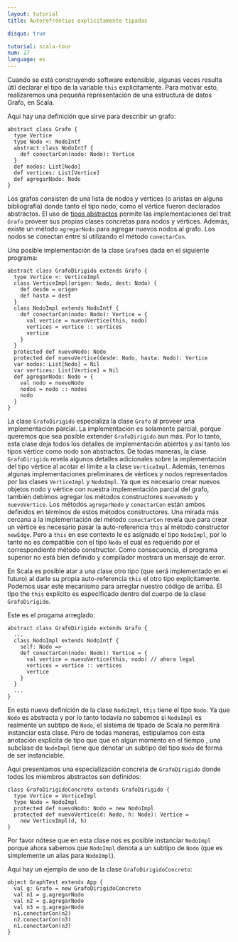 ```yaml
---
layout: tutorial
title: Autorefrencias explicitamente tipadas

disqus: true

tutorial: scala-tour
num: 27
language: es
---
```


Cuando se está construyendo software extensible, algunas veces resulta útil declarar el tipo de la variable `this` explicitamente. Para motivar esto, realizaremos una pequeña representación de una estructura de datos Grafo, en Scala.

Aquí hay una definición que sirve para describir un grafo:

    abstract class Grafo {
      type Vertice
      type Nodo <: NodoIntf
      abstract class NodoIntf {
        def conectarCon(nodo: Nodo): Vertice
      }
      def nodos: List[Nodo]
      def vertices: List[Vertice]
      def agregarNodo: Nodo
    }

Los grafos consisten de una lista de nodos y vértices (o aristas en alguna bibliografía) donde tanto el tipo nodo, como el vértice fueron declarados abstractos. El uso de [tipos abstractos](abstract-types.html) permite las implementaciones del trait `Grafo` proveer sus propias clases concretas para nodos y vértices. Además, existe un método `agregarNodo` para agregar nuevos nodos al grafo. Los nodos se conectan entre sí utilizando el método `conectarCon`.

Una posible implementación de la clase `Grafo`es dada en el siguiente programa:

    abstract class GrafoDirigido extends Grafo {
      type Vertice <: VerticeImpl
      class VerticeImpl(origen: Nodo, dest: Nodo) {
        def desde = origen
        def hasta = dest
      }
      class NodoImpl extends NodoIntf {
        def conectarCon(nodo: Nodo): Vertice = {
          val vertice = nuevoVertice(this, nodo)
          vertices = vertice :: vertices
          vertice
        }
      }
      protected def nuevoNodo: Nodo
      protected def nuevoVertice(desde: Nodo, hasta: Nodo): Vertice
      var nodos: List[Nodo] = Nil
      var vertices: List[Vertice] = Nil
      def agregarNodo: Nodo = {
        val nodo = nuevoNodo
        nodos = nodo :: nodos
        nodo
      }
    }

La clase `GrafoDirigido` especializa la clase `Grafo` al proveer una implementación parcial. La implementación es solamente parcial, porque queremos que sea posible extender `GrafoDirigido` aun más. Por lo tanto, esta clase deja todos los detalles de implementación abiertos y así tanto los tipos vértice como nodo son abstractos.  De todas maneras, la clase `GrafoDirigido` revela algunos detalles adicionales sobre la implementación del tipo vértice al acotar el límite a la clase `VerticeImpl`. Además, tenemos algunas implementaciones preliminares de vértices y nodos representados por las clases `VerticeImpl` y `NodoImpl`. Ya que es necesario crear nuevos objetos nodo y vértice con nuestra implementación parcial del grafo, también debimos agregar los métodos constructores `nuevoNodo` y `nuevoVertice`. Los métodos `agregarNodo` y `conectarCon` están ambos definidos en términos de estos métodos constructores. Una mirada más cercana a la implementación del método `conectarCon` revela que para crear un vértice es necesario pasar la auto-referencia `this` al método constructor `newEdge`. Pero a `this` en ese contexto le es asignado el tipo `NodoImpl`, por lo tanto no es compatible con el tipo `Nodo` el cual es requerido por el correspondiente método constructor. Como consecuencia, el programa superior no está bien definido y compilador mostrará un mensaje de error.

En Scala es posible atar a una clase otro tipo (que será implementado en el futuro) al darle su propia auto-referencia `this` el otro tipo explicitamente. Podemos usar este mecanismo para arreglar nuestro código de arriba. El tipo the `this` explícito es especificado dentro del cuerpo de la clase `GrafoDirigido`.

Este es el progama arreglado:

    abstract class GrafoDirigido extends Grafo {
      ...
      class NodoImpl extends NodoIntf {
        self: Nodo =>
        def conectarCon(nodo: Nodo): Vertice = {
          val vertice = nuevoVertice(this, nodo) // ahora legal
          vertices = vertice :: vertices
          vertice
        }
      }
      ...
    }

En esta nueva definición de la clase `NodoImpl`, `this` tiene el tipo `Nodo`. Ya que `Nodo` es abstracta y por lo tanto todavía no sabemos si `NodoImpl` es realmente un subtipo de `Nodo`, el sistema de tipado de Scala no permitirá instanciar esta clase. Pero de todas maneras, estipulamos con esta anotación explicita de tipo que que en algún momento en el tiempo , una subclase de `NodeImpl` tiene que denotar un subtipo del tipo `Nodo` de forma de ser instanciable.

Aquí presentamos una especialización concreta de `GrafoDirigido` donde todos los miembros abstractos son definidos:

    class GrafoDirigidoConcreto extends GrafoDirigido {
      type Vertice = VerticeImpl
      type Nodo = NodoImpl
      protected def nuevoNodo: Nodo = new NodoImpl
      protected def nuevoVertice(d: Nodo, h: Node): Vertice =
        new VerticeImpl(d, h)
    }


Por favor nótese que en esta clase nos es posible instanciar `NodoImpl` porque ahora sabemos que `NodoImpl` denota a un subtipo de `Nodo` (que es simplemente un alias para `NodoImpl`).

Aquí hay un ejemplo de uso de la clase `GrafoDirigidoConcreto`:

    object GraphTest extends App {
      val g: Grafo = new GrafoDirigidoConcreto
      val n1 = g.agregarNodo
      val n2 = g.agregarNodo
      val n3 = g.agregarNodo
      n1.conectarCon(n2)
      n2.conectarCon(n3)
      n1.conectarCon(n3)
    }


